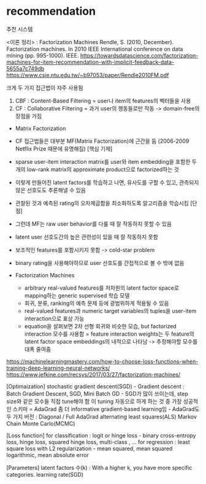 # recommendation
추천 시스템

<이론 정리>
: Factorization Machines
Rendle, S. (2010, December). Factorization machines. In 2010 IEEE International conference on data mining (pp. 995-1000). IEEE.
https://towardsdatascience.com/factorization-machines-for-item-recommendation-with-implicit-feedback-data-5655a7c749db
https://www.csie.ntu.edu.tw/~b97053/paper/Rendle2010FM.pdf

크게 두 가지 접근법이 자주 사용됨
1) CBF : Content-Based Filtering
  = user나 item의 features의 벡터들을 사용
2) CF : Collaborative Filtering
  = 과거 user의 행동들로만 작동 -> domain-free의 장점을 가짐

- Matrix Factorization
 - CF 접근법들은 대부분 MF(Matrix Factorization)에 근간을 둠
   (2006-2009 Netflix Prize 때문에 유명해짐)
 [핵심 기제]  
 - sparse user-item interaction matrix를 user와 item embedding을 포함한 두 개의 low-rank matrix의 approximate product으로 factorized하는 것
 - 이렇게 만들어진 latent factors를 학습하고 나면, 유사도를 구할 수 있고, 관측되지 않은 선호도도 추론해낼 수 있음
 - 관찰된 것과 예측된 rating의 오차제곱합을 최소화하도록 알고리즘을 학습시킴
 [단점]
 - 그런데 MF는 raw user behavior를 다룰 때 잘 작동하지 못할 수 있음
 - latent user 선호도간의 높은 관련성이 있을 때 잘 작동하지 못함
 - 보조적인 features를 포함시키지 못함 -> cold-star problem
 - binary rating을 사용해야하므로 user 선호도를 간접적으로 볼 수 밖에 없음

- Factorization Machines
  - arbitrary real-valued features를 저차원의 latent factor space로 mapping하는 generic supervised 학습 모델
  - 회귀, 분류, ranking의 예측 문제 등에 광범위하게 적용될 수 있음
  - real-valued features과 numeric target variables의 tuples을 user-item interaction으로 표상 가능
  - equation을 살펴보면 2차 선형 회귀와 비슷한 모습, but factorized interaction 모수를 사용함
    = feature interaction weights는 두 feature의 latent factor space embeddings의 내적으로 나타남
    -> 추정해야할 모수를 대폭 줄여줌
    
https://machinelearningmastery.com/how-to-choose-loss-functions-when-training-deep-learning-neural-networks/
https://www.jefkine.com/recsys/2017/03/27/factorization-machines/

[Optimaization]
stochastic gradient descent(SGD)
	- Gradient descent : Batch Gradient Descent, SGD, Mini Batch GD
		- SGD가 많이 쓰이는데, step size와 같은 모수들 직접 tune해야 함
		이 tuning 자동으로 하게 하는 것 중 가장 성공적인 스키마 = AdaGrad
		좀 더 informative gradient-based learning임
			- AdaGrad도 두 가지 버전 : Diagonal / Full AdaGrad
alternating least squares(ALS)
Markov Chain Monte Carlo(MCMC)

[Loss function]
for classification : logit or hinge loss
	- binary cross-entropy loss, hinge loss, squared hinge loss, multi-class , ...
for regression : least square loss with L2 regularization
	- mean squared, mean squared logarithmic, mean absolute error
	
[Parameters]
latent factors 수(k) :  With a higher k, you have more specific categories.
learning rate(SGD)
